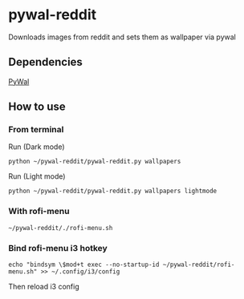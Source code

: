 # pywal-reddit
Downloads images from reddit and sets them as wallpaper via pywal

## Dependencies
[PyWal](https://github.com/dylanaraps/pywal)
## How to use
### From terminal
Run (Dark mode)
```
python ~/pywal-reddit/pywal-reddit.py wallpapers
```
Run (Light mode)
```
python ~/pywal-reddit/pywal-reddit.py wallpapers lightmode
```
### With rofi-menu
```
~/pywal-reddit/./rofi-menu.sh
```
### Bind rofi-menu i3 hotkey
```
echo "bindsym \$mod+t exec --no-startup-id ~/pywal-reddit/rofi-menu.sh" >> ~/.config/i3/config
```
Then reload i3 config
